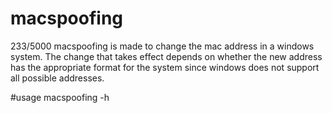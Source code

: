 # macspoofing

233/5000
macspoofing is made to change the mac address in a windows system.
The change that takes effect depends on whether the new address has the appropriate format for 
the system since windows does not support all possible addresses.

#usage
macspoofing -h

